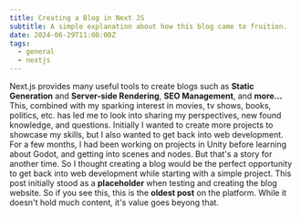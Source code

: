 ```yaml
---
title: Creating a Blog in Next JS
subtitle: A simple explanation about how this blog came to fruition.
date: 2024-06-29T11:00:00Z
tags: 
  - general
  - nextjs
---
```


Next.js provides many useful tools to create blogs such as **Static Generation** and **Server-side Rendering**, **SEO Management**, and **more...** This, combined with my sparking interest in movies, tv shows, books, politics, etc. has led me to look into sharing my perspectives, new found knowledge, and questions. Initially I wanted to create more projects to showcase my skills, but I also wanted to get back into web development. For a few months, I had been working on projects in Unity before learning about Godot, and getting into scenes and nodes. But that's a story for another time. So I thought creating a blog would be the perfect opportunity to get back into web development while starting with a simple project. This post initially stood as a **placeholder** when testing and creating the blog website. So if you see this, this is the **oldest post** on the platform. While it doesn't hold much content, it's value goes beyong that.